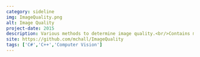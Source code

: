 ```yaml
---
category: sideline
img: ImageQuality.png
alt: Image Quality
project-date: 2015
description: Various methods to determine image quality.<br/>Contains methods to detect text in images, blurred images, and the 'naturalness' of an image.
site: https://github.com/mchall/ImageQuality
tags: ['C#','C++','Computer Vision']
---
```

